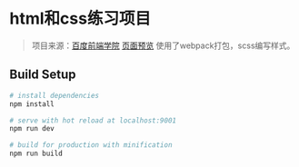 # html和css练习项目

> 项目来源：[百度前端学院](http://ife.baidu.com/course/detail/id/43)
[页面预览](https://blingblingredstar.github.io/baidu_ife-1/)
使用了webpack打包，scss编写样式。

## Build Setup

``` bash
# install dependencies
npm install

# serve with hot reload at localhost:9001
npm run dev

# build for production with minification
npm run build